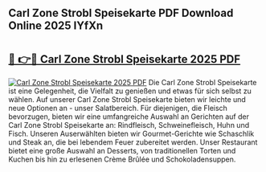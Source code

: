 ## Carl Zone Strobl Speisekarte PDF Download Online 2025 IYfXn

# <h2><a href="http://gc94l89.nevu.top/?p=Carl+Zone+Strobl+Speisekarte">🔗 👉🔴 Carl Zone Strobl Speisekarte 2025 PDF</a></h2>

[![Carl Zone Strobl Speisekarte 2025 PDF](https://i.imgur.com/dBaPXMq.png)](http://gc94l89.nevu.top/?p=Carl+Zone+Strobl+Speisekarte)
Die Carl Zone Strobl Speisekarte ist eine Gelegenheit, die Vielfalt zu genießen und etwas für sich selbst zu wählen. Auf unserer Carl Zone Strobl Speisekarte bieten wir leichte und neue Optionen an - unser Salatbereich. Für diejenigen, die Fleisch bevorzugen, bieten wir eine umfangreiche Auswahl an Gerichten auf der Carl Zone Strobl Speisekarte an: Rindfleisch, Schweinefleisch, Huhn und Fisch. Unseren Auserwählten bieten wir Gourmet-Gerichte wie Schaschlik und Steak an, die bei lebendem Feuer zubereitet werden. Unser Restaurant bietet eine große Auswahl an Desserts, von traditionellen Torten und Kuchen bis hin zu erlesenen Crème Brûlée und Schokoladensuppen.
